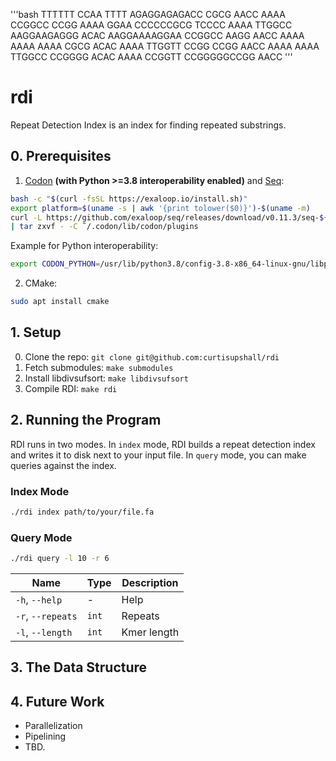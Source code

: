 '''bash
  TTTTTT                 CCAA   TTTT
AGAGGAGAGACC             CGCG   AACC
AAAA    CCGGCC           CCGG 
AAAA      GGAA      CCCCCCGCG  TCCCC
AAAA    TTGGCC    AAGGAAGAGGG   ACAC
AAGGAAAAGGAA    CCGGCC   AAGG   AACC
AAAA    AAAA    AAAA     CGCG   ACAC
AAAA    TTGGTT  CCGG     CCGG   AACC
AAAA      AAAA  TTGGCC CCGGGG   ACAC
AAAA      CCGGTT  CCGGGGGCCGG   AACC
'''

# rdi
Repeat Detection Index is an index for finding repeated substrings.

## 0. Prerequisites
 1. [Codon](https://docs.exaloop.io/codon/) **(with Python >=3.8 interoperability enabled)** and [Seq](https://docs.seq-lang.org/):

```bash
bash -c "$(curl -fsSL https://exaloop.io/install.sh)"
export platform=$(uname -s | awk '{print tolower($0)}')-$(uname -m)
curl -L https://github.com/exaloop/seq/releases/download/v0.11.3/seq-${platform}.tar.gz \
| tar zxvf - -C ˜/.codon/lib/codon/plugins
```

Example for Python interoperability:
```bash
export CODON_PYTHON=/usr/lib/python3.8/config-3.8-x86_64-linux-gnu/libpython3.8.so
```

 2. CMake:

```bash
sudo apt install cmake
```

## 1. Setup
 0. Clone the repo: `git clone git@github.com:curtisupshall/rdi`
 1. Fetch submodules: `make submodules`
 2. Install libdivsufsort: `make libdivsufsort`
 3. Compile RDI: `make rdi`

## 2. Running the Program
RDI runs in two modes. In `index` mode, RDI builds a repeat detection index and writes it to disk next to your input file. In `query` mode, you can make
queries against the index.

### Index Mode

```bash
./rdi index path/to/your/file.fa
```

### Query Mode

```bash
./rdi query -l 10 -r 6
```

|Name|Type|Description
|----|----|-----------
|`-h`, `--help`| - |Help
|`-r`, `--repeats`|`int`|Repeats
|`-l`, `--length`|`int`|Kmer length

## 3. The Data Structure

## 4. Future Work
 - Parallelization
 - Pipelining
 - TBD.
